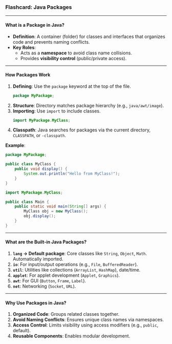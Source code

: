 ### Flashcard: **Java Packages**

---

#### **What is a Package in Java?**  

- **Definition**: A container (folder) for classes and interfaces that organizes code and prevents naming conflicts.  
- **Key Roles**:  
  - Acts as a **namespace** to avoid class name collisions.  
  - Provides **visibility control** (public/private access).  

---

#### **How Packages Work**   

1. **Defining**: Use the `package` keyword at the top of the file.  
   ```java
   package MyPackage;
   ```  
2. **Structure**: Directory matches package hierarchy (e.g., `java/awt/image`).  
3. **Importing**: Use `import` to include classes.  
   ```java
   import MyPackage.MyClass;
   ```  
4. **Classpath**: Java searches for packages via the current directory, `CLASSPATH`, or `-classpath`.  

**Example**:  
```java
package MyPackage;

public class MyClass {
    public void display() {
        System.out.println("Hello from MyClass!");
    }
}
```  
```java
import MyPackage.MyClass;

public class Main {
    public static void main(String[] args) {
        MyClass obj = new MyClass();
        obj.display();
    }
}
```

---

#### **What are the Built-in Java Packages?**  

1. **`lang` -> Default package**: Core classes like `String`, `Object`, `Math`. Automatically imported.  
2. **`io`**: For input/output operations (e.g., `File`, `BufferedReader`).  
3. **`util`**: Utilities like collections (`ArrayList`, `HashMap`), date/time.  
4. **`applet`**: For applet development (`Applet`, `Graphics`).  
5. **`awt`**: For GUI (`Button`, `Frame`, `Label`).  
6. **`net`**: Networking (`Socket`, `URL`).  

---

####  **Why Use Packages in Java?** 

1. **Organized Code**: Groups related classes together.  
2. **Avoid Naming Conflicts**: Ensures unique class names via namespaces.  
3. **Access Control**: Limits visibility using access modifiers (e.g., `public`, default).  
4. **Reusable Components**: Enables modular development.